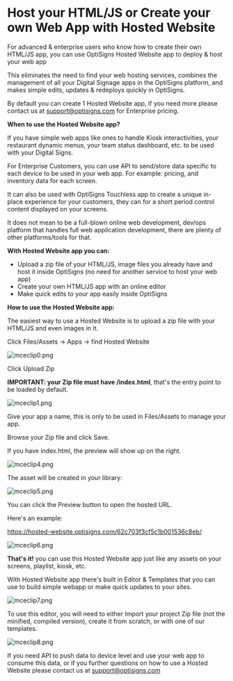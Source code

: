# Host your HTML/JS or Create your own Web App with Hosted Website

For advanced & enterprise users who know how to create their own HTML/JS app, you can use OptiSigns Hosted Website app to deploy & host your web app

This eliminates the need to find your web hosting services, combines the management of all your Digital Signage apps in the OptiSigns platform, and makes simple edits, updates & redeploys quickly in OptiSigns.

By default you can create 1 Hosted Website app, if you need more please contact us at [support@optisigns.com](mailto:support@optisigns.com) for Enterprise pricing.

**When to use the Hosted Website app?**

If you have simple web apps like ones to handle Kiosk interactivities, your restaurant dynamic menus, your team status dashboard, etc. to be used with your Digital Signs.

For Enterprise Customers, you can use API to send/store data specific to each device to be used in your web app. For example: pricing, and inventory data for each screen.

It can also be used with OptiSigns Touchless app to create a unique in-place experience for your customers, they can for a short period control content displayed on your screens.

It does not mean to be a full-blown online web development, dev/ops platform that handles full web application development, there are plenty of other platforms/tools for that.

**With Hosted Website app you can:**

* Upload a zip file of your HTML/JS, image files you already have and host it inside OptiSigns (no need for another service to host your web app)
* Create your own HTML/JS app with an online editor
* Make quick edits to your app easily inside OptiSigns

**How to use the Hosted Website app:**

The easiest way to use a Hosted Website is to upload a zip file with your HTML/JS and even images in it.

Click Files/Assets -> Apps -> find Hosted Website

![mceclip0.png](https://support.optisigns.com/hc/article_attachments/7591499747603)

Click Upload Zip

**IMPORTANT: your Zip file must have /index.html**, that's the entry point to be loaded by default.

![mceclip1.png](https://support.optisigns.com/hc/article_attachments/7591641274259)

Give your app a name, this is only to be used in Files/Assets to manage your app.

Browse your Zip file and click Save.

If you have index.html, the preview will show up on the right.

![mceclip4.png](https://support.optisigns.com/hc/article_attachments/7592317466259)

The asset will be created in your library:

![mceclip5.png](https://support.optisigns.com/hc/article_attachments/7592420396819)

You can click the Preview button to open the hosted URL.

Here's an example:

<https://hosted-website.optisigns.com/62c703f3cf5c1b001536c8eb/>

![mceclip6.png](https://support.optisigns.com/hc/article_attachments/7592419609875)

**That's it!** you can use this Hosted Website app just like any assets on your screens, playlist, kiosk, etc.

With Hosted Website app there's built in Editor & Templates that you can use to build simple webapp or make quick updates to your sites.

![mceclip7.png](https://support.optisigns.com/hc/article_attachments/7592614767891)

To use this editor, you will need to either Import your project Zip file (not the minified, compiled version), create it from scratch, or with one of our templates.

![mceclip8.png](https://support.optisigns.com/hc/article_attachments/7592678796819)

If you need API to push data to device level and use your web app to consume this data, or if you further questions on how to use a Hosted Website please contact us at [support@optisigns.com](mailto:support@optisigns.com)